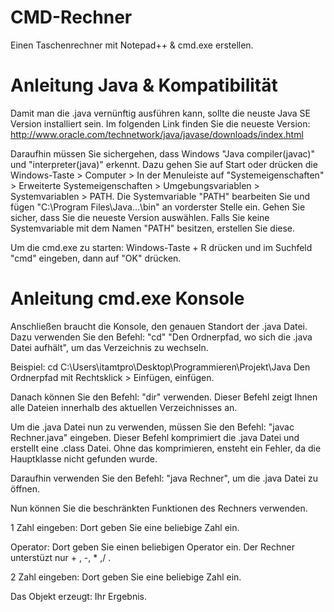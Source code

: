 # CMD-Rechner

Einen Taschenrechner mit Notepad++ & cmd.exe erstellen.

# Anleitung Java & Kompatibilität

Damit man die .java vernünftig ausführen kann, sollte die neuste Java SE Version installiert sein.
Im folgenden Link finden Sie die neueste Version: http://www.oracle.com/technetwork/java/javase/downloads/index.html

Daraufhin müssen Sie sichergehen, dass Windows "Java compiler(javac)" und "interpreter(java)" erkennt.
Dazu gehen Sie auf Start oder drücken die Windows-Taste > Computer > In der Menuleiste auf "Systemeigenschaften" > Erweiterte Systemeigenschaften > Umgebungsvariablen > Systemvariablen > PATH.
Die Systemvariable "PATH" bearbeiten Sie und fügen "C:\Program Files\Java\...\bin" an vorderster Stelle ein.
Gehen Sie sicher, dass Sie die neueste Version auswählen.
Falls Sie keine Systemvariable mit dem Namen "PATH" besitzen, erstellen Sie diese.

Um die cmd.exe zu starten: Windows-Taste + R drücken und im Suchfeld "cmd" eingeben, dann auf "OK" drücken.

# Anleitung cmd.exe Konsole

Anschließen braucht die Konsole, den genauen Standort der .java Datei.
Dazu verwenden Sie den Befehl: "cd" "Den Ordnerpfad, wo sich die .java Datei aufhält", um das Verzeichnis zu wechseln.

Beispiel: cd C:\Users\itamtpro\Desktop\Programmieren\Projekt\Java
Den Ordnerpfad mit Rechtsklick > Einfügen, einfügen.

Danach können Sie den Befehl: "dir" verwenden.
Dieser Befehl zeigt Ihnen alle Dateien innerhalb des aktuellen Verzeichnisses an.

Um die .java Datei nun zu verwenden, müssen Sie den Befehl: "javac Rechner.java" eingeben.
Dieser Befehl komprimiert die .java Datei und erstellt eine .class Datei.
Ohne das komprimieren, ensteht ein Fehler, da die Hauptklasse nicht gefunden wurde.

Daraufhin verwenden Sie den Befehl: "java Rechner", um die .java Datei zu öffnen.

Nun können Sie die beschränkten Funktionen des Rechners verwenden.

1 Zahl eingeben: Dort geben Sie eine beliebige Zahl ein.

Operator: Dort geben Sie einen beliebigen Operator ein.
Der Rechner unterstüzt nur + , -, * ,/ .

2 Zahl eingeben: Dort geben Sie eine beliebige Zahl ein.

Das Objekt erzeugt: Ihr Ergebnis.
